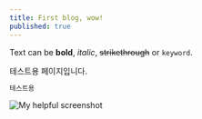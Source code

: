 ```yaml
---
title: First blog, wow!
published: true
---
```


Text can be **bold**, _italic_, ~~strikethrough~~ or `keyword`.

테스트용 페이지입니다.

```bash
테스트용
```

![My helpful screenshot](/assets/initial.png)

